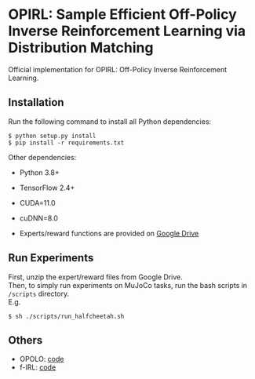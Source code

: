 # OPIRL: Sample  Efficient Off-Policy Inverse  Reinforcement  Learning  via Distribution  Matching

Official implementation for OPIRL: Off-Policy Inverse Reinforcement Learning.

## Installation

Run the following command to install all Python dependencies:
```
$ python setup.py install
$ pip install -r requirements.txt
```

Other dependencies:
- Python 3.8+
- TensorFlow 2.4+
- CUDA=11.0
- cuDNN=8.0

- Experts/reward functions are provided on [Google Drive](https://drive.google.com/file/d/1Hq5Iu8oMvA9bx_fvrUmburtevjLFhKit/view?usp=sharing)

## Run Experiments

First, unzip the expert/reward files from Google Drive.  
Then, to simply run experiments on MuJoCo tasks, run the bash scripts in `/scripts` directory.   
E.g.
```
$ sh ./scripts/run_halfcheetah.sh
```

## Others

- OPOLO: [code](https://github.com/illidanlab/opolo-code)
- f-IRL: [code](https://github.com/twni2016/f-IRL)
